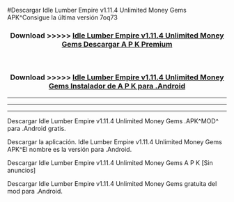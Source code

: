 #Descargar Idle Lumber Empire v1.11.4 Unlimited Money Gems  APK^Consigue la última versión 7oq73



<div align="center">
<h3>Download >>>>> <a href="https://es-sites.web.app/?es= Idle Lumber Empire v1.11.4 Unlimited Money Gems ">Idle Lumber Empire v1.11.4 Unlimited Money Gems  Descargar A P K Premium</a></h3><br>

<h3>Download >>>>> <a href="https://es-sites.web.app/?es= Idle Lumber Empire v1.11.4 Unlimited Money Gems ">Idle Lumber Empire v1.11.4 Unlimited Money Gems  Instalador de A P K para .Android</a></h3>
</div>


----------------------------------------------------------

----------------------------------------------------------

----------------------------------------------------------

Descargar Idle Lumber Empire v1.11.4 Unlimited Money Gems  .APK^MOD^ para .Android gratis.

Descargar la aplicación. Idle Lumber Empire v1.11.4 Unlimited Money Gems  APK^El nombre es la versión para .Android.

Descargar Idle Lumber Empire v1.11.4 Unlimited Money Gems  A P K [Sin anuncios]

Descargar Idle Lumber Empire v1.11.4 Unlimited Money Gems  gratuita del mod para .Android.